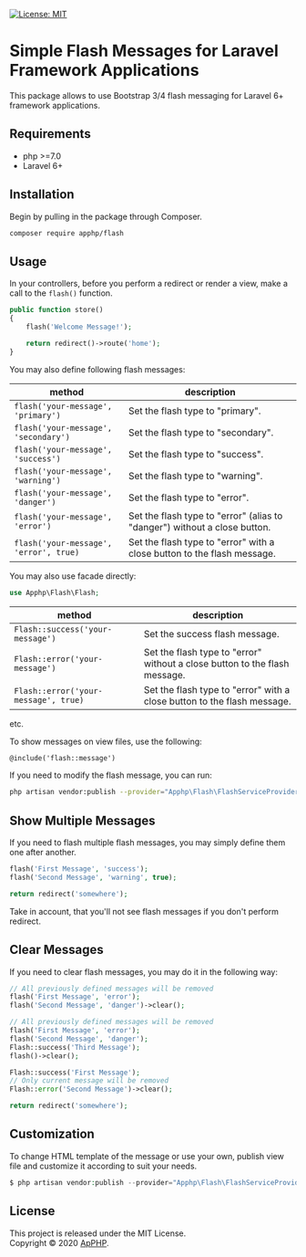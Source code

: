 [![License: MIT](https://img.shields.io/badge/License-MIT-brightgreen.svg)](https://opensource.org/licenses/MIT)


# Simple Flash Messages for Laravel Framework Applications

This package allows to use Bootstrap 3/4 flash messaging for Laravel 6+ framework applications.

## Requirements

* php >=7.0
* Laravel 6+

## Installation

Begin by pulling in the package through Composer.

```bash
composer require apphp/flash
```

## Usage

In your controllers, before you perform a redirect or render a view, make a call to the `flash()` function.

```php
public function store()
{
    flash('Welcome Message!');

    return redirect()->route('home');
}
```

You may also define following flash messages:

| method                                    | description                                                                   |
|-------------------------------------------|-------------------------------------------------------------------------------|
| `flash('your-message', 'primary')`        | Set the flash type to "primary".                                              |
| `flash('your-message', 'secondary')`      | Set the flash type to "secondary".                                            |
| `flash('your-message', 'success')`        | Set the flash type to "success".                                              |
| `flash('your-message', 'warning')`        | Set the flash type to "warning".                                              |
| `flash('your-message', 'danger')`         | Set the flash type to "error".                                                |
| `flash('your-message', 'error')`          | Set the flash type to "error" (alias to "danger") without a close button.     |
| `flash('your-message', 'error', true)`    | Set the flash type to "error" with a close button to the flash message.       |

You may also use facade directly:
```php
use Apphp\Flash\Flash;
```

| method                                    | description                                                                   |
|-------------------------------------------|-------------------------------------------------------------------------------|
| `Flash::success('your-message')`          | Set the success flash message.                                                |
| `Flash::error('your-message')`            | Set the flash type to "error" without a close button to the flash message.    |
| `Flash::error('your-message', true)`      | Set the flash type to "error" with a close button to the flash message.       |
etc.


To show messages on view files, use the following:

```html
@include('flash::message')
```

If you need to modify the flash message, you can run:

```bash
php artisan vendor:publish --provider="Apphp\Flash\FlashServiceProvider"
```

## Show Multiple Messages

If you need to flash multiple flash messages, you may simply define them one after another.

```php
flash('First Message', 'success');
flash('Second Message', 'warning', true);

return redirect('somewhere');
```

Take in account, that you'll not see flash messages if you don't perform redirect.

## Clear Messages

If you need to clear flash messages, you may do it in the following way:

```php
// All previously defined messages will be removed
flash('First Message', 'error');
flash('Second Message', 'danger')->clear();

// All previously defined messages will be removed
flash('First Message', 'error');
flash('Second Message', 'danger');
Flash::success('Third Message');
flash()->clear();

Flash::success('First Message');
// Only current message will be removed
Flash::error('Second Message')->clear();

return redirect('somewhere');
```

## Customization

To change HTML template of the message or use your own, publish view file and customize it according to suit your needs.
```php
$ php artisan vendor:publish --provider="Apphp\Flash\FlashServiceProvider"
```


## License

This project is released under the MIT License.   
Copyright © 2020 [ApPHP](https://www.apphp.com/).
